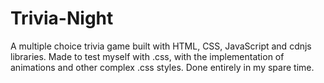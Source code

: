 # Trivia-Night
A multiple choice trivia game built with HTML, CSS, JavaScript and cdnjs libraries. Made to test myself with .css, with the implementation of animations and other complex .css styles. Done entirely in my spare time.
